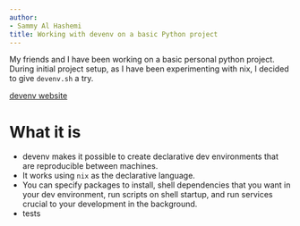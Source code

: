 ```yaml
---
author:
- Sammy Al Hashemi
title: Working with devenv on a basic Python project
---
```


My friends and I have been working on a basic personal python project.
During initial project setup, as I have been experimenting with nix, I
decided to give `devenv.sh` a try.

[devenv website](https://devenv.sh/)

What it is
==========

-   devenv makes it possible to create declarative dev environments that
    are reproducible between machines.
-   It works using `nix` as the declarative language.
-   You can specify packages to install, shell dependencies that you
    want in your dev environment, run scripts on shell startup, and run
    services crucial to your development in the background.
-   tests
